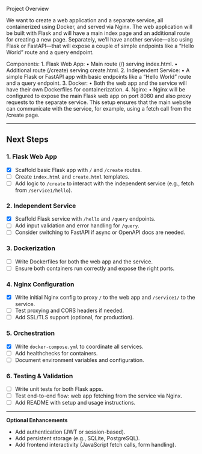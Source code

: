 Project Overview

We want to create a web application and a separate service, all containerized using Docker, and served via Nginx. The web application will be built with Flask and will have a main index page and an additional route for creating a new page. Separately, we’ll have another service—also using Flask or FastAPI—that will expose a couple of simple endpoints like a “Hello World” route and a query endpoint.

Components:
	1.	Flask Web App:
	•	Main route (/) serving index.html.
	•	Additional route (/create) serving create.html.
	2.	Independent Service:
	•	A simple Flask or FastAPI app with basic endpoints like a “Hello World” route and a query endpoint.
	3.	Docker:
	•	Both the web app and the service will have their own Dockerfiles for containerization.
	4.	Nginx:
	•	Nginx will be configured to expose the main Flask web app on port 8080 and also proxy requests to the separate service. This setup ensures that the main website can communicate with the service, for example, using a fetch call from the /create page.

---

## Next Steps

### 1. Flask Web App
- [x] Scaffold basic Flask app with `/` and `/create` routes.
- [ ] Create `index.html` and `create.html` templates.
- [ ] Add logic to `/create` to interact with the independent service (e.g., fetch from `/service1/hello`).

### 2. Independent Service
- [x] Scaffold Flask service with `/hello` and `/query` endpoints.
- [ ] Add input validation and error handling for `/query`.
- [ ] Consider switching to FastAPI if async or OpenAPI docs are needed.

### 3. Dockerization
- [ ] Write Dockerfiles for both the web app and the service.
- [ ] Ensure both containers run correctly and expose the right ports.

### 4. Nginx Configuration
- [x] Write initial Nginx config to proxy `/` to the web app and `/service1/` to the service.
- [ ] Test proxying and CORS headers if needed.
- [ ] Add SSL/TLS support (optional, for production).

### 5. Orchestration
- [x] Write `docker-compose.yml` to coordinate all services.
- [ ] Add healthchecks for containers.
- [ ] Document environment variables and configuration.

### 6. Testing & Validation
- [ ] Write unit tests for both Flask apps.
- [ ] Test end-to-end flow: web app fetching from the service via Nginx.
- [ ] Add README with setup and usage instructions.

---

**Optional Enhancements**
- Add authentication (JWT or session-based).
- Add persistent storage (e.g., SQLite, PostgreSQL).
- Add frontend interactivity (JavaScript fetch calls, form handling).